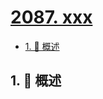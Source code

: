 # [2087. xxx](https://github.com/Tdahuyou/TNotes.leetcode/tree/main/notes/2087.%20xxx)

<!-- region:toc -->

- [1. 📝 概述](#1--概述)

<!-- endregion:toc -->

## 1. 📝 概述
